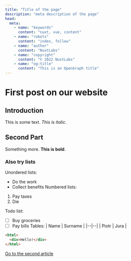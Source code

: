 ```yaml
---
title: "Title of the page"
description: "meta description of the page"
head:
  meta:
    - name: "keywords"
      content: "nuxt, vue, content"
    - name: "robots"
      content: "index, follow"
    - name: "author"
      content: "NuxtLabs"
    - name: "copyright"
      content: "© 2022 NuxtLabs"
    - name: "og:title"
      content: "This is an OpenGraph title"
---
```


# First post on our website

## Introduction

This is some text. _This is italic_.

## Second Part

Something more. **This is bold**.

### Also try lists

Unordered lists:

- Do the work
- Collect benefits
  Numbered lists:

1. Pay taxes
2. Die

Todo list:

- [ ] Buy groceries
- [ ] Pay bills
      Tables:
      | Name | Surname |
      |--|--|
      | Piotr | Jura |

```html
<html>
  <div>Hello!</div>
</html>
```

[Go to the second article](/blog/second)
